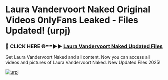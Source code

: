 # Laura Vandervoort Naked Original Videos 0nlyFans Leaked - Files Updated! (urpj)

<h3>🔴 CLICK HERE 🌐==►► <a href="https://tinyurl.com/yckcrads" rel="nofollow">Laura Vandervoort Naked Updated Files</a></h3>

Get Laura Vandervoort Naked and all content. Now you can access all videos and pictures of Laura Vandervoort Naked. New Updated Files 2025!

[![urpj](https://i.imgur.com/hpKpOFt.gif)](https://tinyurl.com/yckcrads)
